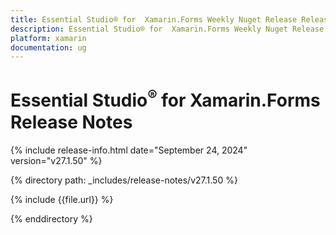 ```yaml
---
title: Essential Studio® for  Xamarin.Forms Weekly Nuget Release Release Notes  
description: Essential Studio® for  Xamarin.Forms Weekly Nuget Release Release Notes  
platform: xamarin
documentation: ug
---
```


# Essential Studio<sup>®</sup> for  Xamarin.Forms  Release Notes  

{% include release-info.html date="September 24, 2024"  version="v27.1.50" %} 

{% directory path: _includes/release-notes/v27.1.50 %}

{% include {{file.url}} %}

{% enddirectory %}